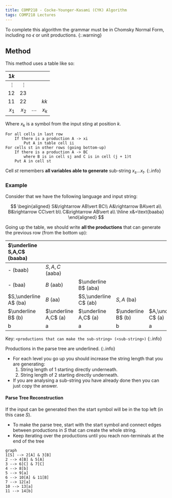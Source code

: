 ```yaml
---
title: COMP218 - Cocke-Younger-Kasami (CYK) Algorithm
tags: COMP218 Lectures
---
```

To complete this algorithm the grammar must be in Chomsky Normal Form, including no $\epsilon$ or unit productions.
{:.warning}

## Method
This method uses a table like so:

| $1k$ | | | |
| --: | --: | --: | --: |
| $\vdots$ | $\vdots$ | | |
| 12 | 23 | | |
| 11 | 22 | | $kk$ |
| $x_1$ | $x_2$ | $\cdots$ | $x_k$ | 

Where $x_k$ is a symbol from the input sting at position $k$.

```
For all cells in last row
	If there is a production A -> xi
		Put A in table cell ii
For cells st in other rows (going bottom-up)
	If there is a production A -> BC
		where B is in cell sj and C is in cell (j + 1)t
	Put A in cell st
```

Cell $st$ remembers **all variables able to generate** sub-string $x_s\ldots x_t$.
{:.info}

### Example
Consider that we have the following language and input string:

$$
\begin{aligned}
S&\rightarrow AB\vert BC\\
A&\rightarrow BA\vert a\\
B&\rightarrow CC\vert b\\
C&\rightarrow AB\vert a\\
\hline
x&=\text{baaba}
\end{aligned}
$$

Going up the table, we should write **all the productions** that can generate the previous row (from the bottom up):

| $\underline S,A,C$ (baaba) | | | | |
| :-- | :-- | :-- | :-- | :-- |
| - (baab) | $S,A,C$ (aaba) | | | |
| - (baa) | $B$ (aab) | $\underline B$ (aba) | | |
| $S,\underline A$ (ba) | $B$ (aa) | $S,\underline C$ (ab) | $S,A$ (ba) | |
| $\underline B$ (b) | $\underline A,C$ (a) | $\underline A,C$ (a) | $\underline B$ (b) | $A,\underline C$ (a) |
| b | a | a | b | a |

Key: `<productions that can make the sub-string> (<sub-string>)`
{:.info}

Productions in the parse tree are underlined.
{:.info}

* For each level you go up you should increase the string length that you are generating:
	1. String length of 1 starting directly underneath.
	1. String length of 2 starting directly underneath.
* If you are analysing a sub-string you have already done then you can just copy the answer.

#### Parse Tree Reconstruction
If the input can be generated then the start symbol will be in the top left (in this case $S$).

* To make the parse tree, start with the start symbol and connect edges between productions in $S$ that can create the whole string.
* Keep iterating over the productions until you reach non-terminals at the end of the tree

```mermaid
graph
1[S] --> 2[A] & 3[B]
2 --> 4[B] & 5[A]
3 --> 6[C] & 7[C]
4 --> 8[b]
5 --> 9[a]
6 --> 10[A] & 11[B]
7 --> 12[a]
10 --> 13[a]
11 --> 14[b]
